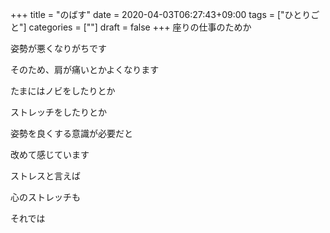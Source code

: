 +++
title = "のばす"
date = 2020-04-03T06:27:43+09:00
tags = ["ひとりごと"]
categories = [""]
draft = false
+++
座りの仕事のためか

姿勢が悪くなりがちです

そのため、肩が痛いとかよくなります

たまにはノビをしたりとか

ストレッチをしたりとか

姿勢を良くする意識が必要だと

改めて感じています

ストレスと言えば

心のストレッチも

それでは
